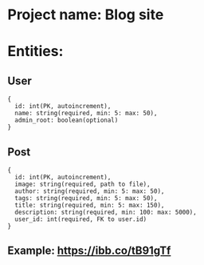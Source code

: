 # Project name: Blog site

# Entities:

## User
```
{
  id: int(PK, autoincrement),
  name: string(required, min: 5: max: 50),
  admin_root: boolean(optional)
}
```
## Post
```
{
  id: int(PK, autoincrement),
  image: string(required, path to file),
  author: string(required, min: 5: max: 50),
  tags: string(required, min: 5: max: 50),
  title: string(required, min: 5: max: 150),
  description: string(required, min: 100: max: 5000),
  user_id: int(required, FK to user.id)
}
```
## Example: https://ibb.co/tB91gTf
